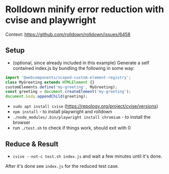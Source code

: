 # Rolldown minify error reduction with cvise and playwright

Context: https://github.com/rolldown/rolldown/issues/6458

## Setup

* (optional, since already included in this example) Generate a self contained
index.js by bundling the following in some way:

```js
import '@webcomponents/scoped-custom-element-registry';
class MyGreeting extends HTMLElement {}
customElements.define('my-greeting', MyGreeting);
const greeting = document.createElement('my-greeting');
document.body.appendChild(greeting);
```

* `sudo apt install cvise` (https://repology.org/project/cvise/versions)
* `npm install` - to install playwright and rolldown
* `./node_modules/.bin/playwright install chromium` - to install the browser
* run `./test.sh` to check if things work, should exit with 0

## Reduce & Result

* `cvise --not-c test.sh index.js` and wait a few minutes until it's done.

After it's done see `index.js` for the reduced test case.
